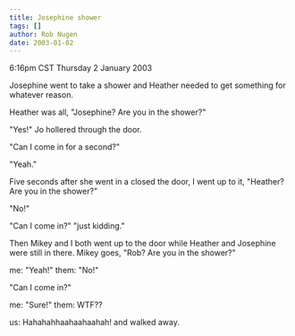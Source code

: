 ```yaml
---
title: Josephine shower
tags: []
author: Rob Nugen
date: 2003-01-02
---
```


<p class=date>6:16pm CST Thursday 2 January 2003</p>

<p>Josephine went to take a shower and Heather needed to get something
for whatever reason.</p>

<p>Heather was all, "Josephine?  Are you in the shower?"</p>

<p>"Yes!" Jo hollered through the door.</p>

<p>"Can I come in for a second?"</p>

<p>"Yeah."</p>

<p>Five seconds after she went in a closed the door, I went up to it,
"Heather?  Are you in the shower?"</p>

<p>"No!"</p>

<p>"Can I come in?"   "just kidding."</p>

<p>Then Mikey and I both went up to the door while Heather and
Josephine were still in there.  Mikey goes, "Rob?  Are you in the
shower?"</p>

<p>me: "Yeah!"  them: "No!"</p>

<p>"Can I come in?"</p>

<p>me: "Sure!"  them: WTF??</p>

<p>us: Hahahahhaahaahaahah! and walked away.</p>

